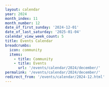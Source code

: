 ```yaml
---
layout: calendar
year: 2024
month_index: 11
month_number: 12
date_of_first_sunday: '2024-12-01'
date_of_last_saturday: '2025-01-04'
calendar_view_week_count: 5
title: Events Calendar
breadcrumbs:
  icon: community
  items:
    - title: Community
    - title: Events
      url: '/events/calendar/2024/december/'
permalink: '/events/calendar/2024/december/'
redirect_from: '/events/calendar/2024-12.html'
---
```

